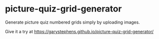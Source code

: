 # picture-quiz-grid-generator
Generate picture quiz numbered grids simply by uploading images.

Give it a try at https://garystephens.github.io/picture-quiz-grid-generator/